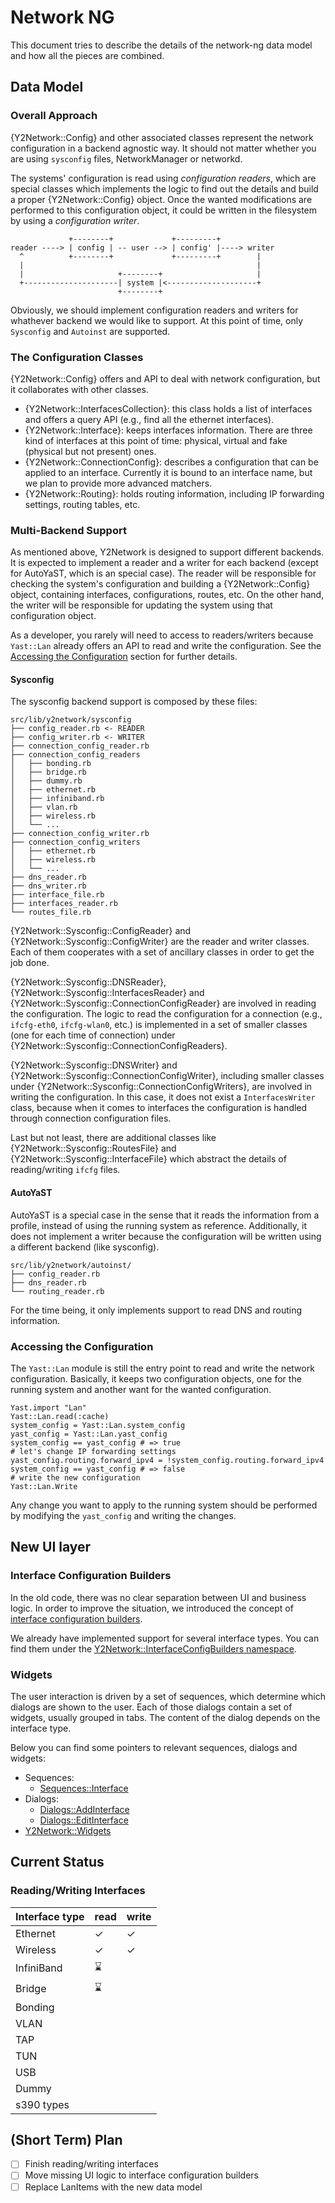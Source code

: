 # Network NG

This document tries to describe the details of the network-ng data model and how all the pieces are
combined.

## Data Model

### Overall Approach

{Y2Network::Config} and other associated classes represent the network configuration in a backend
agnostic way. It should not matter whether you are using `sysconfig` files, NetworkManager or
networkd.

The systems' configuration is read using *configuration readers*, which are special classes which
implements the logic to find out the details and build a proper {Y2Network::Config} object. Once the
wanted modifications are performed to this configuration object, it could be written in the
filesystem by using a *configuration writer*.

                 +--------+             +---------+
    reader ----> | config | -- user --> | config' |----> writer
      ^          +--------+             +---------+        |
      |                                                    |
      |                     +--------+                     |
      +---------------------| system |<--------------------+
                            +--------+

Obviously, we should implement configuration readers and writers for whathever backend we would like
to support. At this point of time, only `Sysconfig` and `Autoinst` are supported.

### The Configuration Classes

{Y2Network::Config} offers and API to deal with network configuration, but it collaborates with
other classes.

* {Y2Network::InterfacesCollection}: this class holds a list of interfaces and offers a query API
  (e.g., find all the ethernet interfaces).
* {Y2Network::Interface}: keeps interfaces information. There are three kind of interfaces at this
  point of time: physical, virtual and fake (physical but not present) ones.
* {Y2Network::ConnectionConfig}: describes a configuration that can be applied to an interface.
  Currently it is bound to an interface name, but we plan to provide more advanced matchers.
* {Y2Network::Routing}: holds routing information, including IP forwarding settings, routing tables, etc.

### Multi-Backend Support

As mentioned above, Y2Network is designed to support different backends. It is expected to implement
a reader and a writer for each backend (except for AutoYaST, which is an special case). The reader
will be responsible for checking the system's configuration and building a {Y2Network::Config}
object, containing interfaces, configurations, routes, etc. On the other hand, the writer will be
responsible for updating the system using that configuration object.

As a developer, you rarely will need to access to readers/writers because `Yast::Lan` already offers
an API to read and write the configuration. See the [Accessing the
Configuration](#accessing-the-configuration) section for further details.

#### Sysconfig

The sysconfig backend support is composed by these files:

    src/lib/y2network/sysconfig
    ├── config_reader.rb <- READER
    ├── config_writer.rb <- WRITER
    ├── connection_config_reader.rb
    ├── connection_config_readers
    │   ├── bonding.rb
    │   ├── bridge.rb
    │   ├── dummy.rb
    │   ├── ethernet.rb
    │   ├── infiniband.rb
    │   ├── vlan.rb
    │   ├── wireless.rb
    │   └── ...
    ├── connection_config_writer.rb
    ├── connection_config_writers
    │   ├── ethernet.rb
    │   ├── wireless.rb
    │   └── ...
    ├── dns_reader.rb
    ├── dns_writer.rb
    ├── interface_file.rb
    ├── interfaces_reader.rb
    └── routes_file.rb

{Y2Network::Sysconfig::ConfigReader} and {Y2Network::Sysconfig::ConfigWriter} are the reader and
writer classes. Each of them cooperates with a set of ancillary classes in order to get the job
done.

{Y2Network::Sysconfig::DNSReader}, {Y2Network::Sysconfig::InterfacesReader} and
{Y2Network::Sysconfig::ConnectionConfigReader} are involved in reading the configuration. The logic
to read the configuration for a connection (e.g., `ifcfg-eth0`, `ifcfg-wlan0`, etc.) is implemented
in a set of smaller classes (one for each time of connection) under
{Y2Network::Sysconfig::ConnectionConfigReaders}.

{Y2Network::Sysconfig::DNSWriter} and {Y2Network::Sysconfig::ConnectionConfigWriter}, including
smaller classes under {Y2Network::Sysconfig::ConnectionConfigWriters}, are involved in writing the
configuration. In this case, it does not exist a `InterfacesWriter` class, because when it comes to
interfaces the configuration is handled through connection configuration files.

Last but not least, there are additional classes like {Y2Network::Sysconfig::RoutesFile} and
{Y2Network::Sysconfig::InterfaceFile} which abstract the details of reading/writing `ifcfg` files.

#### AutoYaST

AutoYaST is a special case in the sense that it reads the information from a profile, instead of
using the running system as reference. Additionally, it does not implement a writer because the
configuration will be written using a different backend (like sysconfig).

    src/lib/y2network/autoinst/
    ├── config_reader.rb
    ├── dns_reader.rb
    └── routing_reader.rb

For the time being, it only implements support to read DNS and routing information.

### Accessing the Configuration

The `Yast::Lan` module is still the entry point to read and write the network configuration.
Basically, it keeps two configuration objects, one for the running system and another want for the
wanted configuration.

    Yast.import "Lan"
    Yast::Lan.read(:cache)
    system_config = Yast::Lan.system_config
    yast_config = Yast::Lan.yast_config
    system_config == yast_config # => true
    # let's change IP forwarding settings
    yast_config.routing.forward_ipv4 = !system_config.routing.forward_ipv4
    system_config == yast_config # => false
    # write the new configuration
    Yast::Lan.Write

Any change you want to apply to the running system should be performed by modifying the
`yast_config` and writing the changes.

## New UI layer

### Interface Configuration Builders

In the old code, there was no clear separation between UI and business logic. In order to improve
the situation, we introduced the concept of [interface configuration
builders](https://github.com/yast/yast-network/blob/network-ng/src/lib/y2network/interface_config_builder.rb).

We already have implemented support for several interface types. You can find them under the
[Y2Network::InterfaceConfigBuilders
namespace](https://github.com/yast/yast-network/tree/843f75bfdb71d4026b3f97facf18eece479b8a0e/src/lib/y2network/interface_config_builders).

### Widgets

The user interaction is driven by a set of sequences, which determine which dialogs are shown to the
user. Each of those dialogs contain a set of widgets, usually grouped in tabs. The content of the
dialog depends on the interface type.

Below you can find some pointers to relevant sequences, dialogs and widgets:

* Sequences:
  *  [Sequences::Interface](https://github.com/yast/yast-network/blob/358bcd13b4e92e7c4e9c0e477c83196ca67b578e/src/lib/y2network/sequences/interface.rb)
* Dialogs:
  * [Dialogs::AddInterface](https://github.com/yast/yast-network/blob/358bcd13b4e92e7c4e9c0e477c83196ca67b578e/src/lib/y2network/dialogs/add_interface.rb)
  * [Dialogs::EditInterface](https://github.com/yast/yast-network/blob/358bcd13b4e92e7c4e9c0e477c83196ca67b578e/src/lib/y2network/dialogs/edit_interface.rb)
* [Y2Network::Widgets](https://github.com/yast/yast-network/tree/358bcd13b4e92e7c4e9c0e477c83196ca67b578e/src/lib/y2network/widgets)

## Current Status

### Reading/Writing Interfaces

| Interface type  | read | write |
|-----------------|------|-------|
| Ethernet        |  ✓  |   ✓   |
| Wireless        |  ✓  |   ✓   |
| InfiniBand      |  ⌛   |       |
| Bridge          |  ⌛   |       |
| Bonding         |      |       |
| VLAN            |      |       |
| TAP             |      |       |
| TUN             |      |       |
| USB             |      |       |
| Dummy           |      |       |
| s390 types      |      |       |

## (Short Term) Plan

- [ ] Finish reading/writing interfaces
- [ ] Move missing UI logic to interface configuration builders
- [ ] Replace LanItems with the new data model
